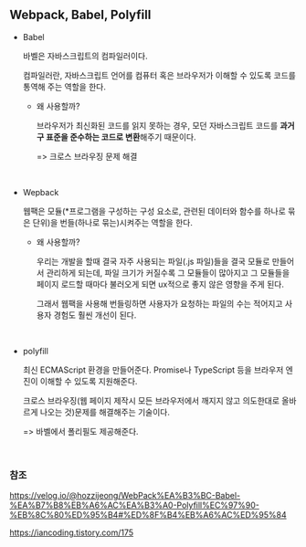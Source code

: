 ## Webpack, Babel, Polyfill

- Babel

  바벨은 자바스크립트의 컴파일러이다.

  컴파일러란, 자바스크립트 언어를 컴퓨터 혹은 브라우저가 이해할 수 있도록 코드를 통역해 주는 역할을 한다.

  - 왜 사용할까?

    브라우저가 최신화된 코드를 읽지 못하는 경우, 모던 자바스크립트 코드를 **과거 구 표준을 준수하는 코드로 변환**해주기 때문이다.

    => 크로스 브라우징 문제 해결

<br />

- Wepback

  웹팩은 모듈(\*프로그램을 구성하는 구성 요소로, 관련된 데이터와 함수를 하나로 묶은 단위)을 번들(하나로 묶는)시켜주는 역할을 한다.

  - 왜 사용할까?

    우리는 개발을 할때 결국 자주 사용되는 파일(.js 파일)들을 결국 모듈로 만들어서 관리하게 되는데, 파일 크기가 커질수록 그 모듈들이 많아지고 그 모듈들을 페이지 로드할 때마다 불러오게 되면 ux적으로 좋지 않은 영향을 주게 된다.

    그래서 웹팩을 사용해 번들링하면 사용자가 요청하는 파일의 수는 적어지고 사용자 경험도 훨씬 개선이 된다.

<br />

- polyfill

  최신 ECMAScript 환경을 만들어준다. Promise나 TypeScript 등을 브라우저 엔진이 이해할 수 있도록 지원해준다.

  크로스 브라우징(웹 페이지 제작시 모든 브라우저에서 깨지지 않고 의도한대로 올바르게 나오는 것)문제를 해결해주는 기술이다.

  => 바벨에서 폴리필도 제공해준다.

<br />

### 참조

https://velog.io/@hozzijeong/WebPack%EA%B3%BC-Babel-%EA%B7%B8%EB%A6%AC%EA%B3%A0-Polyfill%EC%97%90-%EB%8C%80%ED%95%B4#%ED%8F%B4%EB%A6%AC%ED%95%84

https://iancoding.tistory.com/175
